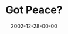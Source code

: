 ---
layout: message
category: message
series: "Got Christmas?"
title: "Got Peace?"
date: 2002-12-28-00-00
message_id: 249
audio: "http://s3.amazonaws.com/crossroads-media/message/audio/Got%20Peace%20Dec28.mp3"
audio-duration: "42:10"
explicit: false
---